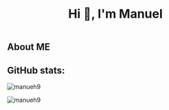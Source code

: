 <h1 align="center">Hi 👋, I'm Manuel</h1>
<img>
<br/>
<h2>About ME</h2>



<h2 align="left">GitHub stats:</h2>
<p><img align="center" src="https://github-readme-streak-stats.herokuapp.com/?user=manueh9&" alt="manueh9" /></p>



<p align="left"> <img src="https://komarev.com/ghpvc/?username=manueh9&label=Profile%20views&color=0e75b6&style=flat" alt="manueh9" /> </p>
